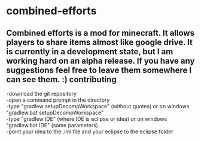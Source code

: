 combined-efforts
================
Combined efforts is a mod for minecraft. It allows players to share items almost like google drive. It is currently in a development state, but I am working hard on an alpha release. If you have any suggestions feel free to leave them somewhere I can see them. :)
contributing
----------------
-download the git repository<br/>
-open a command prompt in the directory<br/>
-type "gradlew setupDecompWorkspace" (without quotes) or on windows "gradlew.bat setupDecompWorkspace"<br/>
-type "gradlew IDE" (where IDE is eclipse or idea) or on windows "gradlew.bat IDE" (same parameters)<br/>
-point your idea to the .iml file and your eclipse to the eclipse folder
